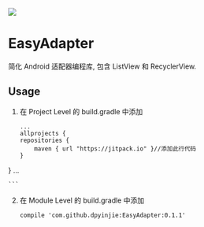 [![](https://jitpack.io/v/dpyinjie/easy-adapter.svg)](https://jitpack.io/#dpyinjie/easy-adapter)

# EasyAdapter
简化 Android 适配器编程库, 包含 ListView 和 RecyclerView.

## Usage
1. 在 Project Level 的 build.gradle 中添加   

	```
	...
	allprojects {
    repositories {
        maven { url "https://jitpack.io" }//添加此行代码
    }
} 
...

	```  
 
2. 在 Module Level 的 build.gradle 中添加   

	`compile 'com.github.dpyinjie:EasyAdapter:0.1.1'`

	 